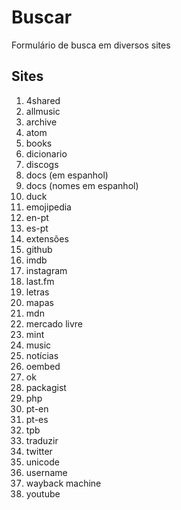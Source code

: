 # Buscar
Formulário de busca em diversos sites

## Sites
1. 4shared
1. allmusic
1. archive
1. atom
1. books
1. dicionario
1. discogs
1. docs (em espanhol)
1. docs (nomes em espanhol)
1. duck
1. emojipedia
1. en-pt
1. es-pt
1. extensões
1. github
1. imdb
1. instagram
1. last.fm
1. letras
1. mapas
1. mdn
1. mercado livre
1. mint
1. music
1. notícias
1. oembed
1. ok
1. packagist
1. php
1. pt-en
1. pt-es
1. tpb
1. traduzir
1. twitter
1. unicode
1. username
1. wayback machine
1. youtube
